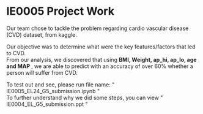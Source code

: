 # IE0005 Project Work

Our team chose to tackle the problem regarding cardio vascular disease (CVD) dataset, from kaggle. <br>

Our objective was to determine what were the key features/factors that led to CVD. <br>
From our analysis, we discovered that using <b> BMI, Weight, ap_hi, ap_lo, age and MAP </b>, we are able to predict with an accuracy of over 60%
whether a person will suffer from CVD.

To test out and see, please run file name: " IE0005_EL24_G5_submission.ipynb " <br>
To further understand why we did some steps, you can view " IE0004_EL_G5_submission.ppt "
